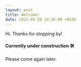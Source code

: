 ```yaml
---
layout: post
title: Welcome!
date: 2021-05-28 14:26:00 +0530
---
```


Hi. Thanks for stopping by!

<h4> Currently under construction 🛠️</h4>
Please come again later.
